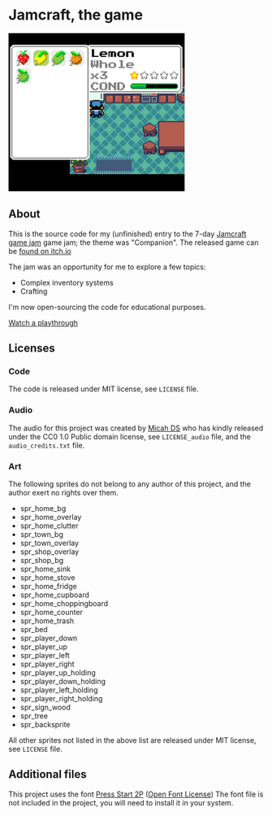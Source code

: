# Jamcraft, the game
![Jamcraft Title Card](https://github.com/meseta/jamcraft/blob/master/title_card.png)

## About
This is the source code for my (unfinished) entry to the 7-day [Jamcraft game jam](https://itch.io/jam/jamcraft/results) game jam; the theme was "Companion". The released game can be [found on itch.io](https://meseta.itch.io/jamcraft-the-game)

The jam was an opportunity for me to explore a few topics:
* Complex inventory systems
* Crafting

I'm now open-sourcing the code for educational purposes.

[Watch a playthrough](https://youtu.be/BqJAT122GPQ?t=292)

## Licenses
### Code
The code is released under MIT license, see `LICENSE` file.

### Audio
The audio for this project was created by [Micah DS](https://twitter.com/Micah_DS) who has kindly released under the CC0 1.0 Public domain license, see `LICENSE_audio` file, and the `audio_credits.txt` file.

### Art
The following sprites do not belong to any author of this project, and the author exert no rights over them.
* spr_home_bg
* spr_home_overlay
* spr_home_clutter
* spr_town_bg
* spr_town_overlay
* spr_shop_overlay
* spr_shop_bg
* spr_home_sink
* spr_home_stove
* spr_home_fridge
* spr_home_cupboard
* spr_home_choppingboard
* spr_home_counter
* spr_home_trash
* spr_bed
* spr_player_down
* spr_player_up
* spr_player_left
* spr_player_right
* spr_player_up_holding
* spr_player_down_holding
* spr_player_left_holding
* spr_player_right_holding
* spr_sign_wood
* spr_tree
* spr_backsprite

All other sprites not listed in the above list are released under MIT license, see `LICENSE` file.

## Additional files
This project uses the font [Press Start 2P](https://fonts.google.com/specimen/Press+Start+2P) ([Open Font License](http://scripts.sil.org/cms/scripts/page.php?site_id=nrsi&id=OFL_web)) The font file is not included in the project, you will need to install it in your system.